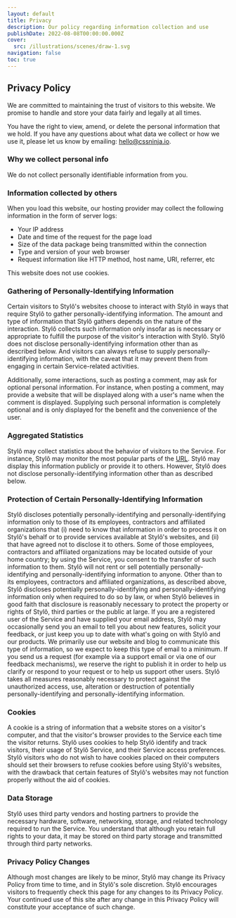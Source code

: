 ```yaml
---
layout: default
title: Privacy
description: Our policy regarding information collection and use
publishDate: 2022-08-08T00:00:00.000Z
cover:
  src: /illustrations/scenes/draw-1.svg
navigation: false
toc: true
---
```


## Privacy Policy
We are committed to maintaining the trust of visitors to this website. We promise to handle and store your data fairly and legally at all times.

You have the right to view, amend, or delete the personal information that we hold. If you have any questions about what data we collect or how we use it, please let us know by emailing: hello@cssninja.io.

### Why we collect personal info

We do not collect personally identifiable information from you.

### Information collected by others

When you load this website, our hosting provider may collect the following information in the form of server logs:

- Your IP address
- Date and time of the request for the page load
- Size of the data package being transmitted within the connection
- Type and version of your web browser
- Request information like HTTP method, host name, URI, referrer, etc

This website does not use cookies.

### Gathering of Personally-Identifying Information
Certain visitors to Stylô's websites choose to interact with Stylô in ways that require Stylô to gather personally-identifying information. The amount and type of information that Stylô gathers depends on the nature of the interaction. Stylô collects such information only insofar as is necessary or appropriate to fulfill the purpose of the visitor's interaction with Stylô. Stylô does not disclose personally-identifying information other than as described below. And visitors can always refuse to supply personally-identifying information, with the caveat that it may prevent them from engaging in certain Service-related activities.

Additionally, some interactions, such as posting a comment, may ask for optional personal information. For instance, when posting a comment, may provide a website that will be displayed along with a user's name when the comment is displayed. Supplying such personal information is completely optional and is only displayed for the benefit and the convenience of the user.

### Aggregated Statistics
Stylô may collect statistics about the behavior of visitors to the Service. For instance, Stylô may monitor the most popular parts of the [URL](#aggregated-statistics). Stylô may display this information publicly or provide it to others. However, Stylô does not disclose personally-identifying information other than as described below.

### Protection of Certain Personally-Identifying Information
Stylô discloses potentially personally-identifying and personally-identifying information only to those of its employees, contractors and affiliated organizations that (i) need to know that information in order to process it on Stylô's behalf or to provide services available at Stylô's websites, and (ii) that have agreed not to disclose it to others. Some of those employees, contractors and affiliated organizations may be located outside of your home country; by using the Service, you consent to the transfer of such information to them. Stylô will not rent or sell potentially personally-identifying and personally-identifying information to anyone. Other than to its employees, contractors and affiliated organizations, as described above, Stylô discloses potentially personally-identifying and personally-identifying information only when required to do so by law, or when Stylô believes in good faith that disclosure is reasonably necessary to protect the property or rights of Stylô, third parties or the public at large. If you are a registered user of the Service and have supplied your email address, Stylô may occasionally send you an email to tell you about new features, solicit your feedback, or just keep you up to date with what's going on with Stylô and our products. We primarily use our website and blog to communicate this type of information, so we expect to keep this type of email to a minimum. If you send us a request (for example via a support email or via one of our feedback mechanisms), we reserve the right to publish it in order to help us clarify or respond to your request or to help us support other users. Stylô takes all measures reasonably necessary to protect against the unauthorized access, use, alteration or destruction of potentially personally-identifying and personally-identifying information.

### Cookies
A cookie is a string of information that a website stores on a visitor's computer, and that the visitor's browser provides to the Service each time the visitor returns. Stylô uses cookies to help Stylô identify and track visitors, their usage of Stylô Service, and their Service access preferences. Stylô visitors who do not wish to have cookies placed on their computers should set their browsers to refuse cookies before using Stylô's websites, with the drawback that certain features of Stylô's websites may not function properly without the aid of cookies.

### Data Storage
Stylô uses third party vendors and hosting partners to provide the necessary hardware, software, networking, storage, and related technology required to run the Service. You understand that although you retain full rights to your data, it may be stored on third party storage and transmitted through third party networks.

### Privacy Policy Changes
Although most changes are likely to be minor, Stylô may change its Privacy Policy from time to time, and in Stylô's sole discretion. Stylô encourages visitors to frequently check this page for any changes to its Privacy Policy. Your continued use of this site after any change in this Privacy Policy will constitute your acceptance of such change.